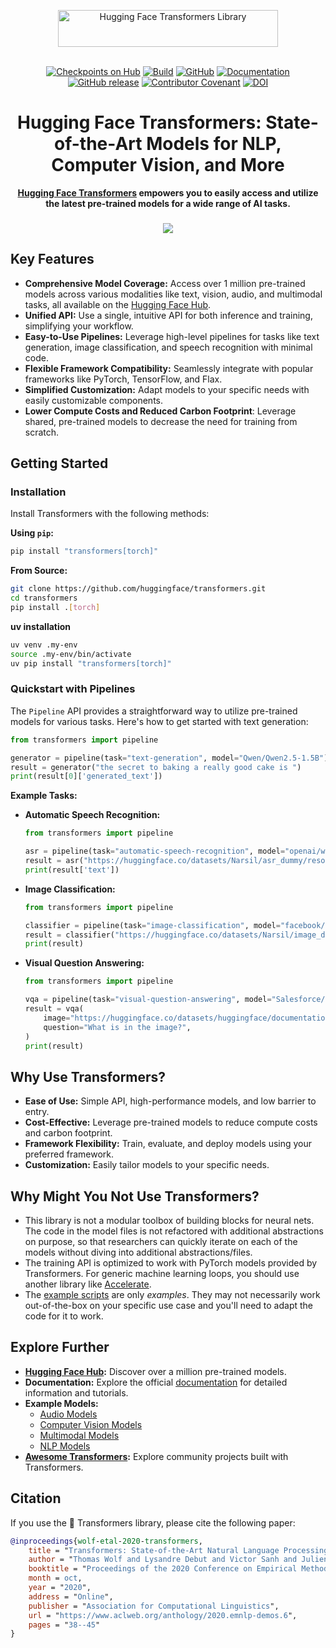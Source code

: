<p align="center">
  <picture>
    <source media="(prefers-color-scheme: dark)" srcset="https://huggingface.co/datasets/huggingface/documentation-images/raw/main/transformers-logo-dark.svg">
    <source media="(prefers-color-scheme: light)" srcset="https://huggingface.co/datasets/huggingface/documentation-images/raw/main/transformers-logo-light.svg">
    <img alt="Hugging Face Transformers Library" src="https://huggingface.co/datasets/huggingface/documentation-images/raw/main/transformers-logo-light.svg" width="352" height="59" style="max-width: 100%;">
  </picture>
  <br/>
  <br/>
</p>

<p align="center">
    <a href="https://huggingface.com/models"><img alt="Checkpoints on Hub" src="https://img.shields.io/endpoint?url=https://huggingface.co/api/shields/models&color=brightgreen"></a>
    <a href="https://circleci.com/gh/huggingface/transformers"><img alt="Build" src="https://img.shields.io/circleci/build/github/huggingface/transformers/main"></a>
    <a href="https://github.com/huggingface/transformers/blob/main/LICENSE"><img alt="GitHub" src="https://img.shields.io/github/license/huggingface/transformers.svg?color=blue"></a>
    <a href="https://huggingface.co/docs/transformers/index"><img alt="Documentation" src="https://img.shields.io/website/http/huggingface.co/docs/transformers/index.svg?down_color=red&down_message=offline&up_message=online"></a>
    <a href="https://github.com/huggingface/transformers/releases"><img alt="GitHub release" src="https://img.shields.io/github/release/huggingface/transformers.svg"></a>
    <a href="https://github.com/huggingface/transformers/blob/main/CODE_OF_CONDUCT.md"><img alt="Contributor Covenant" src="https://img.shields.io/badge/Contributor%20Covenant-v2.0%20adopted-ff69b4.svg"></a>
    <a href="https://zenodo.org/badge/latestdoi/155220641"><img src="https://zenodo.org/badge/155220641.svg" alt="DOI"></a>
</p>

<h1 align="center">Hugging Face Transformers: State-of-the-Art Models for NLP, Computer Vision, and More</h1>

<p align="center">
  <b><a href="https://github.com/huggingface/transformers">Hugging Face Transformers</a> empowers you to easily access and utilize the latest pre-trained models for a wide range of AI tasks.</b>
</p>

<h3 align="center">
    <img src="https://huggingface.co/datasets/huggingface/documentation-images/resolve/main/transformers/transformers_as_a_model_definition.png"/>
</h3>

## Key Features

*   **Comprehensive Model Coverage:** Access over 1 million pre-trained models across various modalities like text, vision, audio, and multimodal tasks, all available on the [Hugging Face Hub](https://huggingface.co/models).
*   **Unified API:** Use a single, intuitive API for both inference and training, simplifying your workflow.
*   **Easy-to-Use Pipelines:** Leverage high-level pipelines for tasks like text generation, image classification, and speech recognition with minimal code.
*   **Flexible Framework Compatibility:** Seamlessly integrate with popular frameworks like PyTorch, TensorFlow, and Flax.
*   **Simplified Customization:**  Adapt models to your specific needs with easily customizable components.
*   **Lower Compute Costs and Reduced Carbon Footprint**: Leverage shared, pre-trained models to decrease the need for training from scratch.

## Getting Started

### Installation

Install Transformers with the following methods:

**Using `pip`:**

```bash
pip install "transformers[torch]"
```

**From Source:**

```bash
git clone https://github.com/huggingface/transformers.git
cd transformers
pip install .[torch]
```

**uv installation**

```bash
uv venv .my-env
source .my-env/bin/activate
uv pip install "transformers[torch]"
```

### Quickstart with Pipelines

The `Pipeline` API provides a straightforward way to utilize pre-trained models for various tasks. Here's how to get started with text generation:

```python
from transformers import pipeline

generator = pipeline(task="text-generation", model="Qwen/Qwen2.5-1.5B")
result = generator("the secret to baking a really good cake is ")
print(result[0]['generated_text'])
```

**Example Tasks:**

*   **Automatic Speech Recognition:**

    ```python
    from transformers import pipeline

    asr = pipeline(task="automatic-speech-recognition", model="openai/whisper-large-v3")
    result = asr("https://huggingface.co/datasets/Narsil/asr_dummy/resolve/main/mlk.flac")
    print(result['text'])
    ```
*   **Image Classification:**

    ```python
    from transformers import pipeline

    classifier = pipeline(task="image-classification", model="facebook/dinov2-small-imagenet1k-1-layer")
    result = classifier("https://huggingface.co/datasets/Narsil/image_dummy/raw/main/parrots.png")
    print(result)
    ```
*   **Visual Question Answering:**

    ```python
    from transformers import pipeline

    vqa = pipeline(task="visual-question-answering", model="Salesforce/blip-vqa-base")
    result = vqa(
        image="https://huggingface.co/datasets/huggingface/documentation-images/resolve/main/transformers/tasks/idefics-few-shot.jpg",
        question="What is in the image?",
    )
    print(result)
    ```

## Why Use Transformers?

*   **Ease of Use:** Simple API, high-performance models, and low barrier to entry.
*   **Cost-Effective:** Leverage pre-trained models to reduce compute costs and carbon footprint.
*   **Framework Flexibility:** Train, evaluate, and deploy models using your preferred framework.
*   **Customization:** Easily tailor models to your specific needs.

## Why Might You Not Use Transformers?

*   This library is not a modular toolbox of building blocks for neural nets. The code in the model files is not refactored with additional abstractions on purpose, so that researchers can quickly iterate on each of the models without diving into additional abstractions/files.
*   The training API is optimized to work with PyTorch models provided by Transformers. For generic machine learning loops, you should use another library like [Accelerate](https://huggingface.co/docs/accelerate).
*   The [example scripts](https://github.com/huggingface/transformers/tree/main/examples) are only *examples*. They may not necessarily work out-of-the-box on your specific use case and you'll need to adapt the code for it to work.

## Explore Further

*   **[Hugging Face Hub](https://huggingface.co/models):** Discover over a million pre-trained models.
*   **Documentation:** Explore the official [documentation](https://huggingface.co/docs/transformers/index) for detailed information and tutorials.
*   **Example Models:**
    *   [Audio Models](https://huggingface.co/models?pipeline_tag=audio-classification)
    *   [Computer Vision Models](https://huggingface.co/models?pipeline_tag=image-classification)
    *   [Multimodal Models](https://huggingface.co/models?pipeline_tag=image-to-text)
    *   [NLP Models](https://huggingface.co/models?pipeline_tag=text-classification)
*   **[Awesome Transformers](awesome-transformers.md):** Explore community projects built with Transformers.

## Citation

If you use the 🤗 Transformers library, please cite the following paper:

```bibtex
@inproceedings{wolf-etal-2020-transformers,
    title = "Transformers: State-of-the-Art Natural Language Processing",
    author = "Thomas Wolf and Lysandre Debut and Victor Sanh and Julien Chaumond and Clement Delangue and Anthony Moi and Pierric Cistac and Tim Rault and Rémi Louf and Morgan Funtowicz and Joe Davison and Sam Shleifer and Patrick von Platen and Clara Ma and Yacine Jernite and Julien Plu and Canwen Xu and Teven Le Scao and Sylvain Gugger and Mariama Drame and Quentin Lhoest and Alexander M. Rush",
    booktitle = "Proceedings of the 2020 Conference on Empirical Methods in Natural Language Processing: System Demonstrations",
    month = oct,
    year = "2020",
    address = "Online",
    publisher = "Association for Computational Linguistics",
    url = "https://www.aclweb.org/anthology/2020.emnlp-demos.6",
    pages = "38--45"
}
```